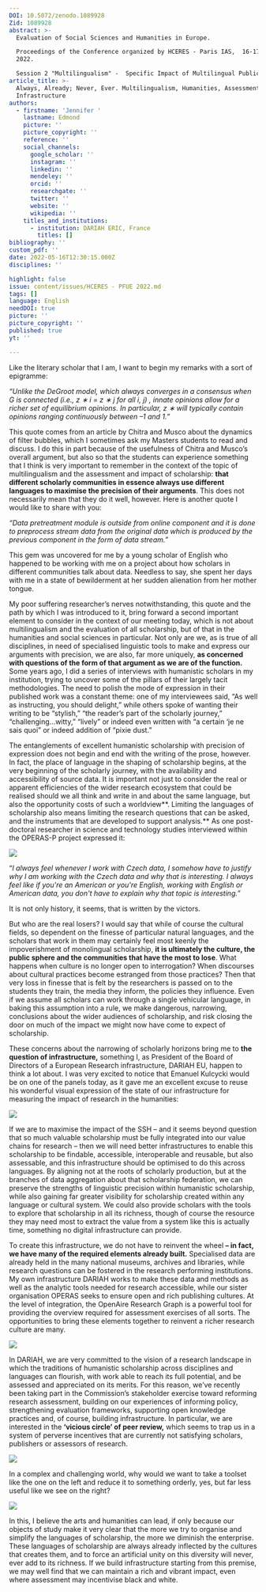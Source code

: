 ```yaml
---
DOI: 10.5072/zenodo.1089928
Zid: 1089928
abstract: >-
  Evaluation of Social Sciences and Humanities in Europe.

  Proceedings of the Conference organized by HCERES - Paris IAS,  16-17 May
  2022.

  Session 2 "Multilingualism" -  Specific Impact of Multilingual Publication
article_title: >-
  Always, Already; Never, Ever. Multilingualism, Humanities, Assessment, and
  Infrastructure
authors:
  - firstname: 'Jennifer '
    lastname: Edmond
    picture: ''
    picture_copyright: ''
    reference: ''
    social_channels:
      google_scholar: ''
      instagram: ''
      linkedin: ''
      mendeley: ''
      orcid: ''
      researchgate: ''
      twitter: ''
      website: ''
      wikipedia: ''
    titles_and_institutions:
      - institution: DARIAH ERIC, France
        titles: []
bibliography: ''
custom_pdf: ''
date: 2022-05-16T12:30:15.000Z
disciplines: ''

highlight: false
issue: content/issues/HCERES - PFUE 2022.md
tags: []
language: English
needDOI: true
picture: ''
picture_copyright: ''
published: true
yt: ''

---
```




Like the literary scholar that I am, I want to begin my remarks with a sort of epigramme:

_“Unlike the DeGroot model, which always converges in a consensus when G is connected (i.e., z ∗ i = z ∗ j for all i, j) , innate opinions allow for a richer set of equilibrium opinions. In particular, z ∗ will typically contain opinions ranging continuously between –1 and 1.”_

This quote comes from an article by Chitra and Musco about the dynamics of filter bubbles, which I sometimes ask my Masters students to read and discuss. I do this in part because of the usefulness of Chitra and Musco’s overall argument, but also so that the students can experience something that I think is very important to remember in the context of the topic of multilingualism and the assessment and impact of scholarship: **that different scholarly communities in essence always use different languages to maximise the precision of their arguments**. This does not necessarily mean that they do it well, however. Here is another quote I would like to share with you:

_“Data pretreatment module is outside from online component and it is done to preprocess stream data from the original data which is produced by the previous component in the form of data stream.”_

This gem was uncovered for me by a young scholar of English who happened to be working with me on a project about how scholars in different communities talk about data. Needless to say, she spent her days with me in a state of bewilderment at her sudden alienation from her mother tongue.

My poor suffering researcher’s nerves notwithstanding, this quote and the path by which I was introduced to it, bring forward a second important element to consider in the context of our meeting today, which is not about multilingualism and the evaluation of all scholarship, but of that in the humanities and social sciences in particular. Not only are we, as is true of all disciplines, in need of specialised linguistic tools to make and express our arguments with precision, we are also, far more uniquely, **as concerned with questions of the form of that argument as we are of the function.** Some years ago, I did a series of interviews with humanistic scholars in my institution, trying to uncover some of the pillars of their largely tacit methodologies. The need to polish the mode of expression in their published work was a constant theme: one of my interviewees said, “As well as instructing, you should delight,” while others spoke of wanting their writing to be “stylish,” “the reader’s part of the scholarly journey,” “challenging…witty,” “lively” or indeed even written with “a certain ‘je ne sais quoi” or indeed addition of “pixie dust.”

The entanglements of excellent humanistic scholarship with precision of expression does not begin and end with the writing of the prose, however. In fact, the place of language in the shaping of scholarship begins, at the very beginning of the scholarly journey, with the availability and accessibility of source data. It is important not just to consider the real or apparent efficiencies of the wider research ecosystem that could be realised should we all think and write in and about the same language, but also the opportunity costs of such a worldview**. Limiting the languages of scholarship also means limiting the research questions that can be asked, and the instruments that are developed to support analysis.** As one post-doctoral researcher in science and technology studies interviewed within the OPERAS-P project expressed it:

![](/2-1-2_1.png)

“_I always feel whenever I work with Czech data, I somehow have to justify why I am working with the Czech data and why that is interesting. I always feel like if you're an American or you're English, working with English or American data, you don't have to explain why that topic is interesting._”

It is not only history, it seems, that is written by the victors.

But who are the real losers? I would say that while of course the cultural fields, so dependent on the finesse of particular natural languages, and the scholars that work in them may certainly feel most keenly the impoverishment of monolingual scholarship, **it is ultimately the culture, the public sphere and the communities that have the most to lose**. What happens when culture is no longer open to interrogation? When discourses about cultural practices become estranged from those practices? Then that very loss in finesse that is felt by the researchers is passed on to the students they train, the media they inform, the policies they influence. Even if we assume all scholars can work through a single vehicular language, in baking this assumption into a rule, we make dangerous, narrowing, conclusions about the wider audiences of scholarship, and risk closing the door on much of the impact we might now have come to expect of scholarship.

These concerns about the narrowing of scholarly horizons bring me to **the question of infrastructure,** something I, as President of the Board of Directors of a European Research infrastructure, DARIAH EU, happen to think a lot about. I was very excited to notice that Emanuel Kulcycki would be on one of the panels today, as it gave me an excellent excuse to reuse his wonderful visual expression of the state of our infrastructure for measuring the impact of research in the humanities:

![](/2-1-2_2.png)

If we are to maximise the impact of the SSH – and it seems beyond question that so much valuable scholarship must be fully integrated into our value chains for research – then we will need better infrastructures to enable this scholarship to be findable, accessible, interoperable and reusable, but also assessable, and this infrastructure should be optimised to do this across languages. By aligning not at the roots of scholarly production, but at the branches of data aggregation about that scholarship federation, we can preserve the strengths of linguistic precision within humanistic scholarship, while also gaining far greater visibility for scholarship created within any language or cultural system. We could also provide scholars with the tools to explore that scholarship in all its richness, though of course the resource they may need most to extract the value from a system like this is actually time, something no digital infrastructure can provide.

To create this infrastructure, we do not have to reinvent the wheel **– in fact, we have many of the required elements already built.** Specialised data are already held in the many national museums, archives and libraries, while research questions can be fostered in the research performing institutions. My own infrastructure DARIAH works to make these data and methods as well as the analytic tools needed for research accessible, while our sister organisation OPERAS seeks to ensure open and rich publishing cultures. At the level of integration, the OpenAire Research Graph is a powerful tool for providing the overview required for assessment exercises of all sorts. The opportunities to bring these elements together to reinvent a richer research culture are many.

![](/2-1-2_3.png)

In DARIAH, we are very committed to the vision of a research landscape in which the traditions of humanistic scholarship across disciplines and languages can flourish, with work able to reach its full potential, and be assessed and appreciated on its merits. For this reason, we’ve recently been taking part in the Commission’s stakeholder exercise toward reforming research assessment, building on our experiences of informing policy, strengthening evaluation frameworks, supporting open knowledge practices and, of course, building infrastructure. In particular, we are interested in the **‘vicious circle’ of peer review,** which seems to trap us in a system of perverse incentives that are currently not satisfying scholars, publishers or assessors of research.

![](/2-1-2_4.png)

In a complex and challenging world, why would we want to take a toolset like the one on the left and reduce it to something orderly, yes, but far less useful like we see on the right?

![](/2-1-1_56.PNG)

In this, I believe the arts and humanities can lead, if only because our objects of study make it very clear that the more we try to organise and simplify the languages of scholarship, the more we diminish the enterprise. These languages of scholarship are always already inflected by the cultures that creates them, and to force an artificial unity on this diversity will never, ever add to its richness. If we build infrastructure starting from this premise, we may well find that we can maintain a rich and vibrant impact, even where assessment may incentivise black and white.
